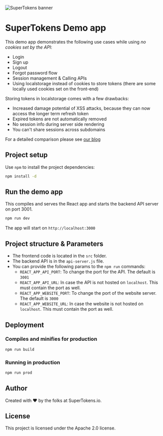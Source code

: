 ![SuperTokens banner](https://raw.githubusercontent.com/supertokens/supertokens-logo/master/images/Artboard%20%E2%80%93%2027%402x.png)

# SuperTokens Demo app

This demo app demonstrates the following use cases while using _no cookies set by the API_:

-   Login
-   Sign up
-   Logout
-   Forgot password flow
-   Session management & Calling APIs
-   Using localstorage instead of cookies to store tokens (there are some locally used cookies set on the front-end)

Storing tokens in localstorage comes with a few drawbacks:

-   Increased damage potential of XSS attacks, because they can now access the longer term refresh token
-   Expired tokens are not automatically removed
-   No session info during server side rendering
-   You can't share sessions across subdomains

For a detailed comparison please see [our blog](https://supertokens.io/blog/cookies-vs-localstorage-for-sessions-everything-you-need-to-know)

## Project setup

Use `npm` to install the project dependencies:

```bash
npm install -d
```

## Run the demo app

This compiles and serves the React app and starts the backend API server on port 3001.

```bash
npm run dev
```

The app will start on `http://localhost:3000`

## Project structure & Parameters

-   The frontend code is located in the `src` folder.
-   The backend API is in the `api-server.js` file.
-   You can provide the following params to the `npm run` commands:
    -   `REACT_APP_API_PORT`: To change the port for the API. The default is `3001`
    -   `REACT_APP_API_URL`: In case the API is not hosted on `localhost`. This must contain the port as well.
    -   `REACT_APP_WEBSITE_PORT`: To change the port of the website server. The default is `3000`
    -   `REACT_APP_WEBSITE_URL`: In case the website is not hosted on `localhost`. This must contain the port as well.

## Deployment

### Compiles and minifies for production

```bash
npm run build
```

### Running in production

```bash
npm run prod
```

## Author

Created with :heart: by the folks at SuperTokens.io.

## License

This project is licensed under the Apache 2.0 license.
